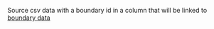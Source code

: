 Source csv data with a boundary id in a column that will be linked to [boundary data](../boundary-data) 
